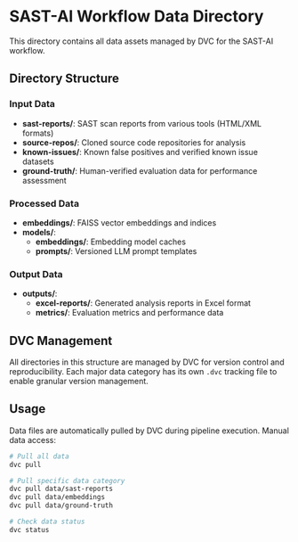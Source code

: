 # SAST-AI Workflow Data Directory

This directory contains all data assets managed by DVC for the SAST-AI workflow.

## Directory Structure

### Input Data
- **sast-reports/**: SAST scan reports from various tools (HTML/XML formats)
- **source-repos/**: Cloned source code repositories for analysis  
- **known-issues/**: Known false positives and verified known issue datasets
- **ground-truth/**: Human-verified evaluation data for performance assessment

### Processed Data  
- **embeddings/**: FAISS vector embeddings and indices
- **models/**: 
  - **embeddings/**: Embedding model caches
  - **prompts/**: Versioned LLM prompt templates

### Output Data
- **outputs/**:
  - **excel-reports/**: Generated analysis reports in Excel format
  - **metrics/**: Evaluation metrics and performance data

## DVC Management

All directories in this structure are managed by DVC for version control and reproducibility. Each major data category has its own `.dvc` tracking file to enable granular version management.

## Usage

Data files are automatically pulled by DVC during pipeline execution. Manual data access:

```bash
# Pull all data
dvc pull

# Pull specific data category  
dvc pull data/sast-reports
dvc pull data/embeddings
dvc pull data/ground-truth

# Check data status
dvc status
```